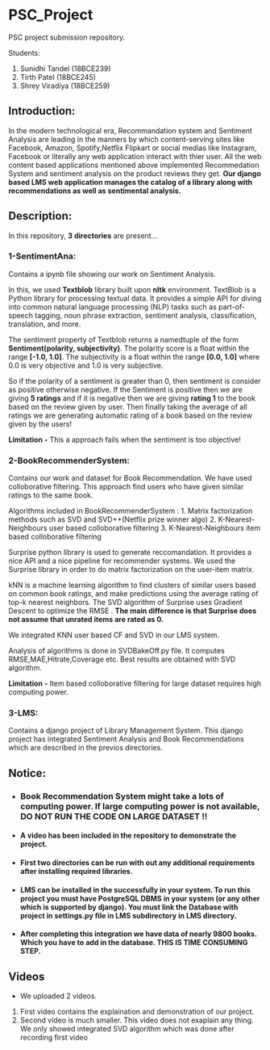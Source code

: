 # PSC_Project
PSC project submission repository.

Students:
1. Sunidhi Tandel (18BCE239)
2. Tirth Patel (18BCE245)
3. Shrey Viradiya (18BCE259)

## Introduction:

In the modern technological era, Recommandation system and Sentiment Analysis are leading in the manners by which content-serving sites like Facebook, Amazon, Spotify,Netflix Flipkart or social medias like Instagram, Facebook or literally any web application interact with thier user. All the web content based applications mentioned above implemented Recommedation System and sentiment analysis on the product reviews they get.
**Our django based LMS web application manages the catalog of a library along with recommendations as well as sentimental analysis.** 

## Description:

In this repository, **3 directories** are present...

### 1-SentimentAna:
Contains a ipynb file showing our work on Sentiment Analysis.

In this, we used **Textblob** library built upon **nltk** environment. TextBlob is a Python library for processing textual data. It provides a simple API for diving into common natural language processing (NLP) tasks such as part-of-speech tagging, noun phrase extraction, sentiment analysis, classification, translation, and more.

The sentiment property of Textblob returns a namedtuple of the form **Sentiment(polarity, subjectivity)**. The polarity score is a float within the range **[-1.0, 1.0]**. The subjectivity is a float within the range **[0.0, 1.0]** where 0.0 is very objective and 1.0 is very subjective.

So if the polarity of a sentiment is greater than 0, then sentiment is consider as positive otherwise negative. If the Sentiment is positive then we are giving **5 ratings** and if it is negative then we are giving **rating 1** to the book based on the review given by user. Then finally taking the average of all ratings we are generating automatic rating of a book based on the review given by the users!

**Limitation -** This a approach fails when the sentiment is too objective!

### 2-BookRecommenderSystem:
Contains our work and dataset for Book Recommendation.
We have used colloborative filtering. This approach find users who have given similar ratings to the same book.

Algorithms included in BookRecommenderSystem : 1. Matrix factorization methods such as SVD and SVD++(Netflix prize winner algo)
                                               2. K-Nearest-Neighbours user based colloborative filtering
                                               3. K-Nearest-Neighbours item based colloborative filtering

Surprise python library is used to generate reccomandation. It provides a nice API and a nice pipeline for recommender systems. We used the Surprise library in order to do matrix factorization on the user-item matrix.

kNN is a machine learning algorithm to find clusters of similar users based on common book ratings, and make predictions using the average rating of top-k nearest neighbors. The SVD algorithm of Surprise uses Gradient Descent to optimize the RMSE . **The main difference is that Surprise does not assume that unrated items are rated as 0.**

We integrated KNN user based CF and SVD in our LMS system.

Analysis of algorithms is done in SVDBakeOff.py file.
It computes RMSE,MAE,Hitrate,Coverage etc.
Best results are obtained with SVD algorithm.

**Limitation -** Item based colloborative filtering for large dataset requires high computing power.

### 3-LMS: 
Contains a django project of Library Management System. This django project has integrated Sentiment Analysis and Book Recommendations which are described in the previos directories.

## Notice: 
- ### Book Recommendation System might take a lots of computing power. If large computing power is not available, DO NOT RUN THE CODE ON LARGE DATASET !!
- #### A video has been included in the repository to demonstrate the project. 
- #### First two directories can be run with out any additional requirements after installing required libraries.
- #### LMS can be installed in the successfully in your system. To run this project you must have PostgreSQL DBMS in your system (or any other which is supported by django). You must link the Database with project in settings.py file in LMS subdirectory in LMS directory.
- #### After completing this integration we have data of nearly 9800 books. Which you have to add in the database. THIS IS TIME CONSUMING STEP.

## Videos
- We uploaded 2 videos.
1. First video contains the explaination and demonstration of our project.
2. Second video is much smaller. This video does not exaplain any thing. We only showed integrated SVD algorithm which was done after recording first video
